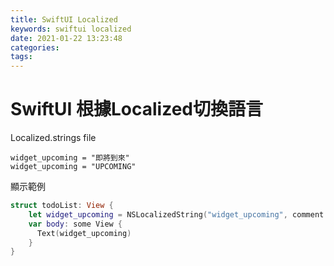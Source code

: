 ```yaml
---
title: SwiftUI Localized
keywords: swiftui localized
date: 2021-01-22 13:23:48
categories:
tags:
---
```

# SwiftUI 根據Localized切換語言

Localized.strings file
```
widget_upcoming = "即將到來"
widget_upcoming = "UPCOMING"
```
<!-- more -->
顯示範例
```swift
struct todoList: View {
    let widget_upcoming = NSLocalizedString("widget_upcoming", comment: "UPCOMING")
    var body: some View {
      Text(widget_upcoming)
    }
}
```